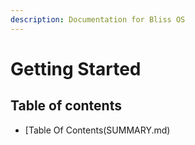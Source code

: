 ```yaml
---
description: Documentation for Bliss OS
---
```


# Getting Started

## Table of contents

* [Table Of Contents(SUMMARY.md)

